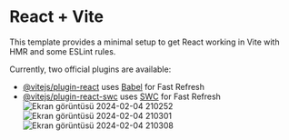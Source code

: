 # React + Vite

This template provides a minimal setup to get React working in Vite with HMR and some ESLint rules.

Currently, two official plugins are available:

- [@vitejs/plugin-react](https://github.com/vitejs/vite-plugin-react/blob/main/packages/plugin-react/README.md) uses [Babel](https://babeljs.io/) for Fast Refresh
- [@vitejs/plugin-react-swc](https://github.com/vitejs/vite-plugin-react-swc) uses [SWC](https://swc.rs/) for Fast Refresh
![Ekran görüntüsü 2024-02-04 210252](https://github.com/varolfurkan/Case-Study-Flight-Search-Application/assets/99636501/7cd60a6b-ea25-40e5-807d-44484fb635a1)
![Ekran görüntüsü 2024-02-04 210301](https://github.com/varolfurkan/Case-Study-Flight-Search-Application/assets/99636501/21cf525b-3b95-47d4-a0f6-bf4b217c5054)
![Ekran görüntüsü 2024-02-04 210308](https://github.com/varolfurkan/Case-Study-Flight-Search-Application/assets/99636501/42849ead-3198-46f9-903c-3ee5d8fc8afc)
